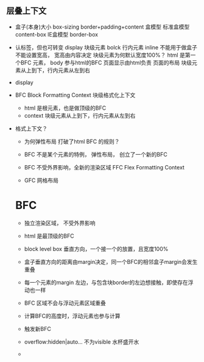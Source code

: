 ## 层叠上下文


- 盒子(本身)大小
  box-sizing  border+padding+content
  盒模型 标准盒模型 content-box
  IE盒模型 border-box


- 认标签，但也可转变 display
  块级元素 bolck
  行内元素 inline  不能用于做盒子 不能设置宽高， 宽高由内容决定
  块级元素为何默认宽度100%？
  html 是第一个BFC 元素， body 参与html的BFC
   页面显示由html负责 页面的布局 块级元素从上到下，行内元素从左到右

- display

- BFC Block Formatting Context 块级格式化上下文
   - html 是根元素，也是做顶级的BFC
   - context  块级元素从上到下，行内元素从左到右


- 格式上下文？
  - 为何弹性布局 打破了html  BFC 的规则？
   - BFC 不是某个元素的特例， 弹性布局， 创立了一个新的BFC
   - BFC 不受外界影响，全新的渲染区域  FFC  Flex Formatting Context
     
  -  GFC  网格布局

  # BFC
    - 独立渲染区域， 不受外界影响
    - html 是最顶级的BFC
    - block level box 垂直方向，一个接一个的放置，且宽度100%
    - 盒子垂直方向的距离由margin决定，同一个BFC的相邻盒子margin会发生重叠
    - 每一个元素的margin 左边，与包含块border的左边想接触，即使存在浮动也一样
    - BFC 区域不会与浮动元素区域重叠
    - 计算BFC的高度时，浮动元素也参与计算

    - 触发新BFC
     - overflow:hidden|auto... 不为visible 水杯盛开水
     - 












